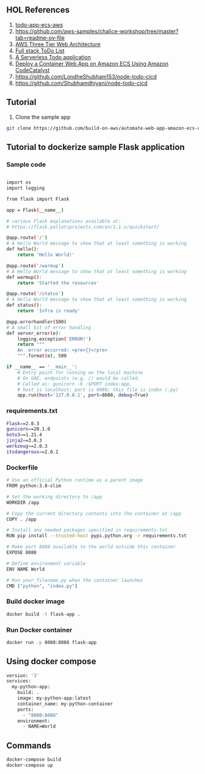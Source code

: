 ## HOL References
1. [todo-app-ecs-aws](https://github.com/hpfpv/todo-app-ecs-aws)
2. https://github.com/aws-samples/chalice-workshop/tree/master?tab=readme-ov-file
3. [AWS Three Tier Web Architecture](https://github.com/iamtejasmane/aws-three-tier-web-app)
4. [Full stack ToDo List](https://github.com/AndyW22/todolist-app)
5. [A Serverless Todo application](https://github.com/pmuens/serverless-book/blob/master/06-serverless-by-example/02-a-serverless-todo-application.md)
6. [Deploy a Container Web App on Amazon ECS Using Amazon CodeCatalyst](https://community.aws/tutorials/deploy-webapp-ecs-codecatalyst)
7. https://github.com/LondheShubham153/node-todo-cicd
8. https://github.com/Shubhamdhiyani/node-todo-cicd

## Tutorial
1. Clone the sample app
```bash
git clone https://github.com/build-on-aws/automate-web-app-amazon-ecs-cdk-codecatalyst.git
```

## Tutorial to dockerize sample Flask application
### Sample code
```bash

import os
import logging

from flask import Flask

app = Flask(__name__)

# various Flask explanations available at:
# https://flask.palletsprojects.com/en/1.1.x/quickstart/

@app.route('/')
# A Hello World message to show that at least something is working
def hello():
    return 'Hello World!'

@app.route('/warmup')
# A Hello World message to show that at least something is working
def warmup():
    return 'Started the resources'

@app.route('/status')
# A Hello World message to show that at least something is working
def status():
    return 'Infra is ready'

@app.errorhandler(500)
# A small bit of error handling
def server_error(e):
    logging.exception('ERROR!')
    return """
    An  error occurred: <pre>{}</pre>
    """.format(e), 500

if __name__ == '__main__':
    # Entry point for running on the local machine
    # On GAE, endpoints (e.g. /) would be called.
    # Called as: gunicorn -b :$PORT index:app,
    # host is localhost; port is 8080; this file is index (.py)
    app.run(host='127.0.0.1', port=8080, debug=True)
```
### requirements.txt
```bash
Flask==2.0.3
gunicorn==20.1.0
boto3==1.21.4
jinja2==3.0.3
werkzeug==2.0.3
itsdangerous==2.0.1
```

### Dockerfile
```bash
# Use an official Python runtime as a parent image
FROM python:3.8-slim

# Set the working directory to /app
WORKDIR /app

# Copy the current directory contents into the container at /app
COPY . /app

# Install any needed packages specified in requirements.txt
RUN pip install --trusted-host pypi.python.org -r requirements.txt

# Make port 8080 available to the world outside this container
EXPOSE 8080

# Define environment variable
ENV NAME World

# Run your_filename.py when the container launches
CMD ["python", "index.py"]

```

### Build docker image
```bash
docker build -t flask-app .
```

### Run Docker container
```bash
docker run -p 8080:8080 flask-app

```

## Using docker compose

```bash
version: '3'
services:
  my-python-app:
    build: .
    image: my-python-app:latest
    container_name: my-python-container
    ports:
      - "8080:8080"
    environment:
      - NAME=World

```
## Commands
```bash
docker-compose build
docker-compose up
```

